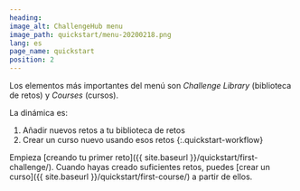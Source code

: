 ```yaml
---
heading:
image_alt: ChallengeHub menu
image_path: quickstart/menu-20200218.png
lang: es
page_name: quickstart
position: 2
---
```


Los elementos más importantes del menú son *Challenge Library* (biblioteca de retos) y *Courses* (cursos).

La dinámica es:

1. Añadir nuevos retos a tu biblioteca de retos
2. Crear un curso nuevo usando esos retos
{:.quickstart-workflow}

Empieza [creando tu primer reto]({{ site.baseurl }}/quickstart/first-challenge/). Cuando hayas creado suficientes retos, puedes [crear un curso]({{ site.baseurl }}/quickstart/first-course/) a partir de ellos.
